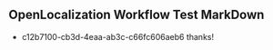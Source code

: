 ## OpenLocalization Workflow Test MarkDown
* c12b7100-cb3d-4eaa-ab3c-c66fc606aeb6 thanks!

<!--HONumber=Aug16_HO4-->


